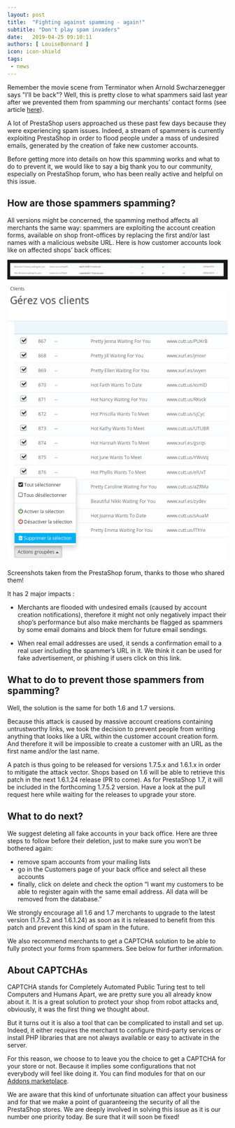 ```yaml
---
layout: post
title:  "Fighting against spamming - again!"
subtitle: "Don't play spam invaders"
date:   2019-04-25 09:10:11
authors: [ LouiseBonnard ]
icon: icon-shield
tags:
 - news
---
```


Remember the movie scene from Terminator when Arnold Swcharzenegger says "I’ll be back"? Well, this is pretty close to what spammers said last year after we prevented them from spamming our merchants’ contact forms (see article [here](http://build.prestashop.com/news/fighting-against-spamming)).

A lot of PrestaShop users approached us these past few days because they were experiencing spam issues. Indeed, a stream of spammers is currently exploiting PrestaShop in order to flood people under a mass of undesired emails, generated by the creation of fake new customer accounts. 

Before getting more into details on how this spamming works and what to do to prevent it, we would like to say a big thank you to our community, especially on PrestaShop forum, who has been really active and helpful on this issue.


## How are those spammers spamming?

All versions might be concerned, the spamming method affects all merchants the same way: spammers are exploiting the account creation forms, available on shop front-offices by replacing the first and/or last names with a malicious website URL. Here is how customer accounts look like on affected shops’ back offices:

![Spam illustration 1](/assets/images/2019/04/spam-emails1.png)

![Spam illustration 2](/assets/images/2019/04/spam-emails2.png)

Screenshots taken from the PrestaShop forum, thanks to those who shared them! 

It has 2 major impacts :

- Merchants are flooded with undesired emails (caused by account creation notifications), therefore it might not only negatively impact their shop’s performance but also make merchants be flagged as spammers by some email domains and block them for future email sendings.

- When real email addresses are used, it sends a confirmation email to a real user including the spammer’s URL in it. We think it can be used for fake advertisement, or phishing if users click on this link.


## What to do to prevent those spammers from spamming?

Well, the solution is the same for both 1.6 and 1.7 versions.

Because this attack is caused by massive account creations containing untrustworthy links, we took the decision to prevent people from writing anything that looks like a URL within the customer account creation form. And therefore it will be impossible to create a customer with an URL as the first name and/or the last name.

A patch is thus going to be released for versions 1.7.5.x and 1.6.1.x in order to mitigate the attack vector. Shops based on 1.6 will be able to retrieve this patch in the next 1.6.1.24 release (PR to come). As for PrestaShop 1.7, it will be included in the forthcoming 1.7.5.2 version. Have a look at the pull request here while waiting for the releases to upgrade your store.


## What to do next?

We suggest deleting all fake accounts in your back office. Here are three steps to follow before their deletion, just to make sure you won’t be bothered again: 

- remove spam accounts from your mailing lists
- go in the Customers page of your back office and select all these accounts
- finally, click on delete and check the option “I want my customers to be able to register again with the same email address. All data will be removed from the database.”

We strongly encourage all 1.6 and 1.7 merchants to upgrade to the latest version (1.7.5.2 and 1.6.1.24) as soon as it is released to benefit from this patch and prevent this kind of spam in the future. 

We also recommend merchants to get a CAPTCHA solution to be able to fully protect your forms from spammers. See below for further information.

 
## About CAPTCHAs
 
CAPTCHA stands for Completely Automated Public Turing test to tell Computers and Humans Apart, we are pretty sure you all already know about it. It is a great solution to protect your shop from robot attacks and, obviously, it was the first thing we thought about.

But it turns out it is also a tool that can be complicated to install and set up. Indeed, it either requires the merchant to configure third-party services or install PHP libraries that are not always available or easy to activate in the server.

For this reason, we choose to to leave you the choice to get a CAPTCHA for your store or not. Because it implies some configurations that not everybody will feel like doing it. You can find modules for that on our [Addons marketplace](https://addons.prestashop.com/fr/recherche?pab=1&search_query=captcha).


We are aware that this kind of unfortunate situation can affect your business and for that we make a point of guaranteeing the security of all the PrestaShop stores. We are deeply involved in solving this issue as it is our number one priority today. Be sure that it will soon be fixed!
